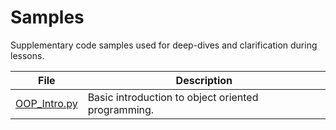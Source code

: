 # Samples

Supplementary code samples used for deep-dives and clarification during lessons.

| File             | Description          |
| ---------------- | -------------------- |
| [OOP_Intro.py](OOP_Intro.py) | Basic introduction to object oriented programming. |

